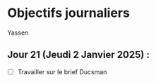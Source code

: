 # Objectifs journaliers

Yassen

## Jour 21 (Jeudi 2 Janvier 2025) :

- [ ] Travailler sur le brief Ducsman
